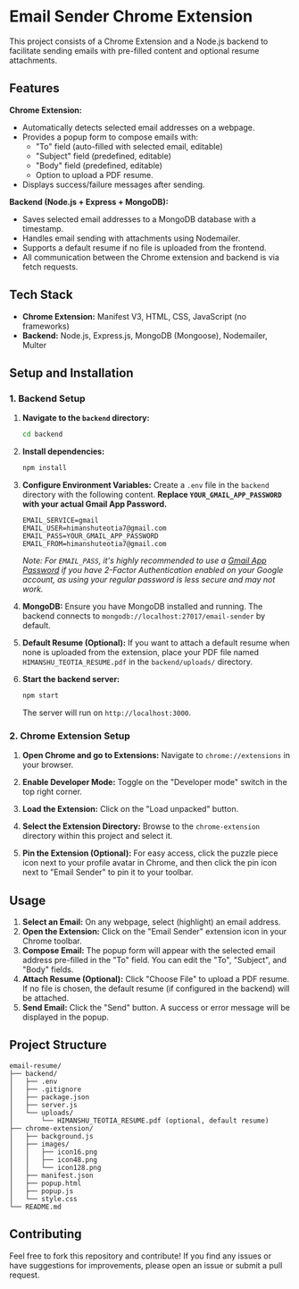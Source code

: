 # Email Sender Chrome Extension

This project consists of a Chrome Extension and a Node.js backend to facilitate sending emails with pre-filled content and optional resume attachments.

## Features

**Chrome Extension:**
- Automatically detects selected email addresses on a webpage.
- Provides a popup form to compose emails with:
  - "To" field (auto-filled with selected email, editable)
  - "Subject" field (predefined, editable)
  - "Body" field (predefined, editable)
  - Option to upload a PDF resume.
- Displays success/failure messages after sending.

**Backend (Node.js + Express + MongoDB):**
- Saves selected email addresses to a MongoDB database with a timestamp.
- Handles email sending with attachments using Nodemailer.
- Supports a default resume if no file is uploaded from the frontend.
- All communication between the Chrome extension and backend is via fetch requests.

## Tech Stack

- **Chrome Extension:** Manifest V3, HTML, CSS, JavaScript (no frameworks)
- **Backend:** Node.js, Express.js, MongoDB (Mongoose), Nodemailer, Multer

## Setup and Installation

### 1. Backend Setup

1.  **Navigate to the `backend` directory:**
    ```bash
    cd backend
    ```

2.  **Install dependencies:**
    ```bash
    npm install
    ```

3.  **Configure Environment Variables:**
    Create a `.env` file in the `backend` directory with the following content. **Replace `YOUR_GMAIL_APP_PASSWORD` with your actual Gmail App Password.**
    ```
    EMAIL_SERVICE=gmail
    EMAIL_USER=himanshuteotia7@gmail.com
    EMAIL_PASS=YOUR_GMAIL_APP_PASSWORD
    EMAIL_FROM=himanshuteotia7@gmail.com
    ```
    *Note: For `EMAIL_PASS`, it's highly recommended to use a [Gmail App Password](https://support.google.com/accounts/answer/185833?hl=en) if you have 2-Factor Authentication enabled on your Google account, as using your regular password is less secure and may not work.*

4.  **MongoDB:**
    Ensure you have MongoDB installed and running. The backend connects to `mongodb://localhost:27017/email-sender` by default.

5.  **Default Resume (Optional):**
    If you want to attach a default resume when none is uploaded from the extension, place your PDF file named `HIMANSHU_TEOTIA_RESUME.pdf` in the `backend/uploads/` directory.

6.  **Start the backend server:**
    ```bash
    npm start
    ```
    The server will run on `http://localhost:3000`.

### 2. Chrome Extension Setup

1.  **Open Chrome and go to Extensions:**
    Navigate to `chrome://extensions` in your browser.

2.  **Enable Developer Mode:**
    Toggle on the "Developer mode" switch in the top right corner.

3.  **Load the Extension:**
    Click on the "Load unpacked" button.

4.  **Select the Extension Directory:**
    Browse to the `chrome-extension` directory within this project and select it.

5.  **Pin the Extension (Optional):**
    For easy access, click the puzzle piece icon next to your profile avatar in Chrome, and then click the pin icon next to "Email Sender" to pin it to your toolbar.

## Usage

1.  **Select an Email:** On any webpage, select (highlight) an email address.
2.  **Open the Extension:** Click on the "Email Sender" extension icon in your Chrome toolbar.
3.  **Compose Email:** The popup form will appear with the selected email address pre-filled in the "To" field. You can edit the "To", "Subject", and "Body" fields.
4.  **Attach Resume (Optional):** Click "Choose File" to upload a PDF resume. If no file is chosen, the default resume (if configured in the backend) will be attached.
5.  **Send Email:** Click the "Send" button. A success or error message will be displayed in the popup.

## Project Structure

```
email-resume/
├── backend/
│   ├── .env
│   ├── .gitignore
│   ├── package.json
│   ├── server.js
│   └── uploads/
│       └── HIMANSHU_TEOTIA_RESUME.pdf (optional, default resume)
├── chrome-extension/
│   ├── background.js
│   ├── images/
│   │   ├── icon16.png
│   │   ├── icon48.png
│   │   └── icon128.png
│   ├── manifest.json
│   ├── popup.html
│   ├── popup.js
│   └── style.css
└── README.md
```

## Contributing

Feel free to fork this repository and contribute! If you find any issues or have suggestions for improvements, please open an issue or submit a pull request.
